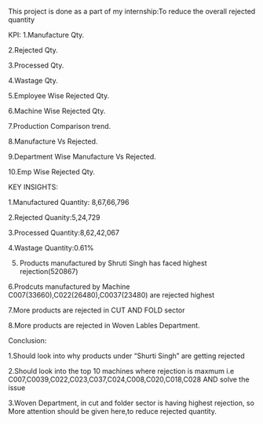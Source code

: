 This project is done as a part of my internship:To reduce the overall rejected quantity

KPI:
1.Manufacture Qty.

2.Rejected Qty.

3.Processed Qty.

4.Wastage Qty.

5.Employee Wise Rejected Qty.

6.Machine Wise Rejected Qty.

7.Production Comparison trend.

8.Manufacture Vs Rejected.

9.Department Wise Manufacture Vs Rejected.

10.Emp Wise Rejected Qty.

KEY INSIGHTS:

1.Manufactured Quantity: 8,67,66,796

2.Rejected Quanity:5,24,729

3.Processed Quantity:8,62,42,067

4.Wastage Quantity:0.61%

5. Products manufactured by Shruti Singh has faced highest rejection(520867)
   
6.Prodcuts manufactured by Machine C007(33660),C022(26480),C0037(23480) are rejected highest

7.More products are rejected in CUT AND FOLD sector

8.More products are rejected in Woven Lables Department.

Conclusion:

1.Should look into why products under “Shurti Singh” are getting rejected

2.Should look into the top 10 machines where rejection is maxmum i.e C007,C0039,C022,C023,C037,C024,C008,C020,C018,C028 AND solve the issue

3.Woven Department, in cut and folder sector is having highest rejection, so More attention should be given here,to reduce rejected quantity.
